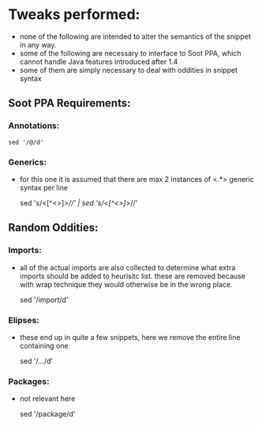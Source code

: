 # Tweaks performed:
  * none of the following are intended to alter the semantics of the snippet in any way.
  * some of the following are necessary to interface to Soot PPA, which cannot handle Java features introduced after 1.4
  * some of them are simply necessary to deal with oddities in snippet syntax

## Soot PPA Requirements:

### Annotations:


    sed '/@/d'

### Generics:
  * for this one it is assumed that there are max 2 instances of <.*> generic syntax per line


    sed 's/<[^<>]*>//' | sed 's/<[^<>]*>//'

## Random Oddities:

### Imports:
  * all of the actual imports are also collected to determine what extra imports should be added to heurisitc list. these are removed because with wrap technique they would otherwise be in the wrong place.


    sed '/import/d'

### Elipses:
  * these end up in quite a few snippets, here we remove the entire line containing one


    sed '/\.\.\./d'

### Packages:
  * not relevant here


    sed '/package/d'